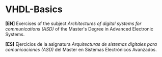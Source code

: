 # VHDL-Basics

**[EN]** Exercises of the subject _Architectures of digital systems for communications (ASD)_ of the Master's Degree in Advanced Electronic Systems.

**[ES]** Ejercicios de la asignatura _Arquitecturas de sistemas digitales para comunicaciones (ASD)_ del Máster en Sistemas Electrónicos Avanzados.


